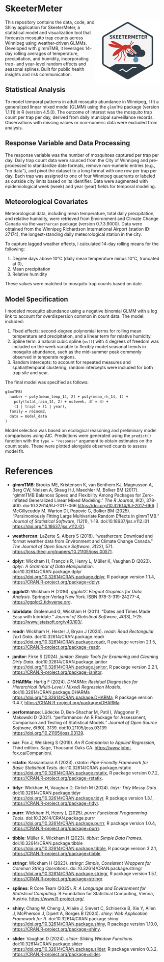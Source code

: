 # SkeeterMeter

<img src='SkeeterMeter_Logo.png' align="right" height="210" />

This repository contains the data, code, and Shiny application for SkeeterMeter, a statistical model and visualization tool that forecasts mosquito trap counts across Winnipeg using weather-driven GLMMs. Developed with glmmTMB, it leverages 14-day rolling averages of temperature, precipitation, and humidity, incorporating trap- and year-level random effects and seasonal splines. Built for public health insights and risk communication.

## **Statistical Analysis**

To model temporal patterns in adult mosquito abundance in Winnipeg, I fit a generalized linear mixed model (GLMM) using the `glmmTMB` package (version 1.1.11) in R (version 4.5.0). The outcome of interest was the mosquito trap count per trap per day, derived from daily municipal surveillance records. Observations with missing values or non-numeric data were excluded from analysis.

## **Response Variable and Data Processing**

The response variable was the number of mosquitoes captured per trap per day. Daily trap count data were sourced from the City of Winnipeg and pre-processed to standardize date formats, remove non-numeric entries (e.g., "no data"), and pivot the dataset to a long format with one row per trap per day. Each trap was assigned to one of four Winnipeg quadrants or labeled as outside city limits based on its identifier. Data were augmented with epidemiological week (week) and year (year) fields for temporal modeling.

## **Meteorological Covariates**

Meteorological data, including mean temperature, total daily precipitation, and relative humidity, were retrieved from Environment and Climate Change Canada via the `weathercan` package (version 0.7.3.9000). Data were obtained from the Winnipeg Richardson International Airport (station ID: 27174), the longest-standing daily meteorological station in the city.

To capture lagged weather effects, I calculated 14-day rolling means for the following:

1. Degree days above 10°C (daily mean temperature minus 10°C, truncated at 0),
2. Mean precipitation
3. Relative humidity

These values were matched to mosquito trap counts based on date.

## **Model Specification**

I modeled mosquito abundance using a negative binomial GLMM with a log link to account for overdispersion common in count data. The model included:

1. Fixed effects: second-degree polynomial terms for rolling mean temperature and precipitation, and a linear term for relative humidity.
2. Spline term: a natural cubic spline (`ns()`) with 4 degrees of freedom was included on the week variable to flexibly model seasonal trends in mosquito abundance, such as the mid-summer peak commonly observed in temperate regions.
3. Random intercepts: to account for repeated measures and spatial/temporal clustering, random intercepts were included for both trap site and year.

The final model was specified as follows:
```
glmmTMB(
  number ~ poly(mean_temp_14, 2) + poly(mean_rh_14, 1) +
    poly(total_rain_14, 2) + ns(week, df = 4) +
    (1 | trap) + (1 | year),
  family = nbinom2,
  data = model_data
)
```
Model selection was based on ecological reasoning and preliminary model comparisons using AIC. Predictions were generated using the `predict()` function with the `type = "response"` argument to obtain estimates on the count scale. These were plotted alongside observed counts to assess model fit.

# References

- **glmmTMB**: Brooks ME, Kristensen K, van Benthem KJ, Magnusson A, Berg CW, Nielsen A, Skaug HJ, Maechler M, Bolker BM (2017). “glmmTMB Balances Speed and
Flexibility Among Packages for Zero-inflated Generalized Linear Mixed Modeling.” _The R Journal_, *9*(2), 378-400. doi:10.32614/RJ-2017-066
<https://doi.org/10.32614/RJ-2017-066>. | McGillycuddy M, Warton DI, Popovic G, Bolker BM (2025). “Parsimoniously Fitting Large Multivariate Random Effects in glmmTMB.” _Journal of
Statistical Software_, *112*(1), 1-19. doi:10.18637/jss.v112.i01 <https://doi.org/10.18637/jss.v112.i01>.

- **weathercan**: LaZerte S, Albers S (2018). “weathercan: Download and format weather data from Environment and Climate Change Canada.” _The Journal of Open
Source Software_, *3*(22), 571. <https://joss.theoj.org/papers/10.21105/joss.00571>.

- **dplyr**: Wickham H, François R, Henry L, Müller K, Vaughan D (2023). _dplyr: A Grammar of Data Manipulation_. doi:10.32614/CRAN.package.dplyr
<https://doi.org/10.32614/CRAN.package.dplyr>, R package version 1.1.4, <https://CRAN.R-project.org/package=dplyr>.

- **ggplot2**: Wickham H (2016). _ggplot2: Elegant Graphics for Data Analysis_. Springer-Verlag New York. ISBN 978-3-319-24277-4,
<https://ggplot2.tidyverse.org>.

- **lubridate**: Grolemund G, Wickham H (2011). “Dates and Times Made Easy with lubridate.” _Journal of Statistical Software_, *40*(3), 1-25.
<https://www.jstatsoft.org/v40/i03/>.

- **readr**: Wickham H, Hester J, Bryan J (2024). _readr: Read Rectangular Text Data_. doi:10.32614/CRAN.package.readr
<https://doi.org/10.32614/CRAN.package.readr>, R package version 2.1.5, <https://CRAN.R-project.org/package=readr>.

- **janitor**: Firke S (2024). _janitor: Simple Tools for Examining and Cleaning Dirty Data_. doi:10.32614/CRAN.package.janitor
<https://doi.org/10.32614/CRAN.package.janitor>, R package version 2.2.1, <https://CRAN.R-project.org/package=janitor>.

- **DHARMa**: Hartig F (2024). _DHARMa: Residual Diagnostics for Hierarchical (Multi-Level / Mixed) Regression Models_. doi:10.32614/CRAN.package.DHARMa
<https://doi.org/10.32614/CRAN.package.DHARMa>, R package version 0.4.7, <https://CRAN.R-project.org/package=DHARMa>.

- **performance**: Lüdecke D, Ben-Shachar M, Patil I, Waggoner P, Makowski D (2021). “performance: An R Package for Assessment, Comparison and Testing of
Statistical Models.” _Journal of Open Source Software_, *6*(60), 3139. doi:10.21105/joss.03139 <https://doi.org/10.21105/joss.03139>.

- **car**: Fox J, Weisberg S (2019). _An R Companion to Applied Regression_, Third edition. Sage, Thousand Oaks CA. <https://www.john-fox.ca/Companion/>.

- **rstatix**: Kassambara A (2023). _rstatix: Pipe-Friendly Framework for Basic Statistical Tests_. doi:10.32614/CRAN.package.rstatix
<https://doi.org/10.32614/CRAN.package.rstatix>, R package version 0.7.2, <https://CRAN.R-project.org/package=rstatix>.

- **tidyr**: Wickham H, Vaughan D, Girlich M (2024). _tidyr: Tidy Messy Data_. doi:10.32614/CRAN.package.tidyr <https://doi.org/10.32614/CRAN.package.tidyr>,
R package version 1.3.1, <https://CRAN.R-project.org/package=tidyr>.

- **purrr**: Wickham H, Henry L (2025). _purrr: Functional Programming Tools_. doi:10.32614/CRAN.package.purrr <https://doi.org/10.32614/CRAN.package.purrr>,
R package version 1.0.4, <https://CRAN.R-project.org/package=purrr>.

- **tibble**: Müller K, Wickham H (2023). _tibble: Simple Data Frames_. doi:10.32614/CRAN.package.tibble <https://doi.org/10.32614/CRAN.package.tibble>, R
package version 3.2.1, <https://CRAN.R-project.org/package=tibble>.

- **stringr**: Wickham H (2023). _stringr: Simple, Consistent Wrappers for Common String Operations_. doi:10.32614/CRAN.package.stringr
<https://doi.org/10.32614/CRAN.package.stringr>, R package version 1.5.1, <https://CRAN.R-project.org/package=stringr>.

- **splines**: R Core Team (2025). _R: A Language and Environment for Statistical Computing_. R Foundation for Statistical Computing, Vienna, Austria.
<https://www.R-project.org/>.

- **shiny**: Chang W, Cheng J, Allaire J, Sievert C, Schloerke B, Xie Y, Allen J, McPherson J, Dipert A, Borges B (2024). _shiny: Web Application Framework
for R_. doi:10.32614/CRAN.package.shiny <https://doi.org/10.32614/CRAN.package.shiny>, R package version 1.10.0,
<https://CRAN.R-project.org/package=shiny>.

- **slider**: Vaughan D (2024). _slider: Sliding Window Functions_. doi:10.32614/CRAN.package.slider <https://doi.org/10.32614/CRAN.package.slider>, R package
version 0.3.2, <https://CRAN.R-project.org/package=slider>.
